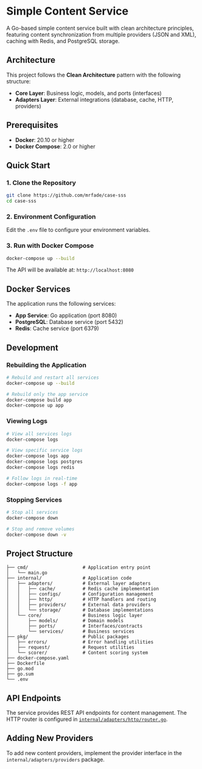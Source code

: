 # Simple Content Service

A Go-based simple content service built with clean architecture principles, featuring content synchronization from multiple providers (JSON and XML), caching with Redis, and PostgreSQL storage.

## Architecture

This project follows the **Clean Architecture** pattern with the following structure:

- **Core Layer**: Business logic, models, and ports (interfaces)
- **Adapters Layer**: External integrations (database, cache, HTTP, providers)

## Prerequisites

- **Docker**: 20.10 or higher
- **Docker Compose**: 2.0 or higher

## Quick Start

### 1. Clone the Repository

```bash
git clone https://github.com/mrfade/case-sss
cd case-sss
```

### 2. Environment Configuration

Edit the `.env` file to configure your environment variables.

### 3. Run with Docker Compose

```bash
docker-compose up --build
```

The API will be available at: `http://localhost:8080`

## Docker Services

The application runs the following services:

- **App Service**: Go application (port 8080)
- **PostgreSQL**: Database service (port 5432)
- **Redis**: Cache service (port 6379)

## Development

### Rebuilding the Application

```bash
# Rebuild and restart all services
docker-compose up --build

# Rebuild only the app service
docker-compose build app
docker-compose up app
```

### Viewing Logs

```bash
# View all services logs
docker-compose logs

# View specific service logs
docker-compose logs app
docker-compose logs postgres
docker-compose logs redis

# Follow logs in real-time
docker-compose logs -f app
```

### Stopping Services

```bash
# Stop all services
docker-compose down

# Stop and remove volumes
docker-compose down -v
```

## Project Structure

```
├── cmd/                    # Application entry point
│   └── main.go
├── internal/               # Application code
│   ├── adapters/           # External layer adapters
│   │   ├── cache/          # Redis cache implementation
│   │   ├── configs/        # Configuration management
│   │   ├── http/           # HTTP handlers and routing
│   │   ├── providers/      # External data providers
│   │   └── storage/        # Database implementations
│   └── core/               # Business logic layer
│       ├── models/         # Domain models
│       ├── ports/          # Interfaces/contracts
│       └── services/       # Business services
├── pkg/                    # Public packages
│   ├── errors/             # Error handling utilities
│   ├── request/            # Request utilities
│   └── scorer/             # Content scoring system
├── docker-compose.yaml
├── Dockerfile
├── go.mod
├── go.sum
└── .env
```

## API Endpoints

The service provides REST API endpoints for content management. The HTTP router is configured in [`internal/adapters/http/router.go`](internal/adapters/http/router.go).

## Adding New Providers

To add new content providers, implement the provider interface in the `internal/adapters/providers` package.
